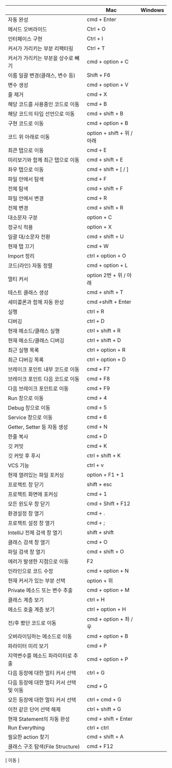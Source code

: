 
|                           | Mac                     | Windows |
| ------------------------- | ----------------------- | ------- |
| 자동 완성                     | cmd + Enter             |         |
| 메서드 오버라이드                 | Ctrl + O                |         |
| 인터페이스 구현                  | Ctrl + I                |         |
| 커서가 가리키는 부분 리팩터링          | Ctrl + T                |         |
| 커서가 가리키는 부분을 상수로 빼기       | cmd + option + C        |         |
| 이름 일괄 변경(클래스, 변수 등)       | Shift + F6              |         |
| 변수 생성                     | cmd + option + V        |         |
| 줄 제거                      | cmd + X                 |         |
| 해당 코드를 사용중인 코드로 이동        | cmd + B                 |         |
| 해당 코드의 타입 선언으로 이동         | cmd + shift + B         |         |
| 구현 코드로 이동                 | cmd + option + B        |         |
| 코드 위 아래로 이동               | option + shift + 위 / 아래 |         |
| 최큰 탭으로 이동                 | cmd + E                 |         |
| 미리보기와 함께 최근 탭으로 이동        | cmd + shift + E         |         |
| 좌우 탭으로 이동                 | cmd + shift + [ / ]     |         |
| 파일 안에서 탐색                 | cmd + F                 |         |
| 전체 탐색                     | cmd + shift + F         |         |
| 파일 안에서 변경                 | cmd + R                 |         |
| 전체 변경                     | cmd + shift + R         |         |
| 대소문자 구분                   | option + C              |         |
| 정규식 적용                    | option + X              |         |
| 일괄 대/소문자 전환               | cmd + shift + U         |         |
| 현재 탭 끄기                   | cmd + W                 |         |
| Import 정리                 | ctrl + option + O       |         |
| 코드(라인) 자동 정렬              | cmd + option + L        |         |
| 멀티 커서                     | option 2번 + 위 / 아래      |         |
| 테스트 클래스 생성                | cmd + shift + T         |         |
| 세미콜론과 함께 자동 완성            | cmd +shift + Enter      |         |
| 실행                        | ctrl + R                |         |
| 디버깅                       | ctrl + D                |         |
| 현재 메소드/클래스 실행             | ctrl + shift + R        |         |
| 현재 메소드/클래스 디버깅            | ctrl + shift + D        |         |
| 최근 실행 목록                  | ctrl + option + R       |         |
| 최근 디버깅 목록                 | ctrl + option + D       |         |
| 브레이크 포인트 내부 코드로 이동        | cmd + F7                |         |
| 브레이크 포인트 다음 코드로 이동        | cmd + F8                |         |
| 다음 브레이크 포인트로 이동           | cmd + F9                |         |
| Run 창으로 이동                | cmd + 4                 |         |
| Debug 창으로 이동              | cmd + 5                 |         |
| Service 창으로 이동            | cmd + 6                 |         |
| Getter, Setter 등 자동 생성    | cmd + N                 |         |
| 한줄 복사                     | cmd + D                 |         |
| 깃 커밋                      | cmd + K                 |         |
| 깃 커밋 후 푸시                 | ctrl + shift + K        |         |
| VCS 기능                    | ctrl + v                |         |
| 현재 열려있는 파일 포커싱            | option + F1 + 1         |         |
| 프로젝트 창 닫기                 | shift + esc             |         |
| 프로젝트 화면에 포커싱              | cmd + 1                 |         |
| 모든 윈도우 창 닫기               | cmd + Shift + F12       |         |
| 환경설정 창 열기                 | cmd + .                 |         |
| 프로젝트 설정 창 열기              | cmd + ;                 |         |
| IntelliJ 전체 검색 창 열기       | shift + shift           |         |
| 클래스 검색 창 열기               | cmd + O                 |         |
| 파일 검색 창 열기                | cmd + shift + O         |         |
| 에러가 발생한 지점으로 이동           | F2                      |         |
| 인라인으로 코드 수정               | cmd + option + N        |         |
| 현재 커서가 있는 부분 선택           | option + 위              |         |
| Private 메소드 또는 변수 추출      | cmd + option + M        |         |
| 클래스 계층 보기                 | ctrl + H                |         |
| 메소드 호출 계층 보기              | ctrl + option + H       |         |
| 전/후 봤던 코드로 이동             | cmd + option + 좌 / 우    |         |
| 오버라이딩하는 메소드로 이동           | cmd + option + B        |         |
| 파라미터 미리 보기                | cmd + P                 |         |
| 지역변수를 메소드 파라미터로 추출        | cmd + option + P        |         |
| 다음 등장에 대한 멀티 커서 선택        | ctrl + G                |         |
| 다음 등장에 대한 멀티 커서 선택 및 이동   | cmd + G                 |         |
| 모든 등장에 대한 멀티 커서 선택        | ctrl + cmd + G          |         |
| 이전 같은 단어 선택 해제            | ctrl + shift + G        |         |
| 현재 Statement의 자동 완성       | cmd + shift + Enter     |         |
| Run Everything            | ctrl + ctrl             |         |
| 필요한 action 찾기             | cmd + shift + A         |         |
| 클래스 구조 탐색(File Structure) | cmd + F12               |         |

[ 이동 ]